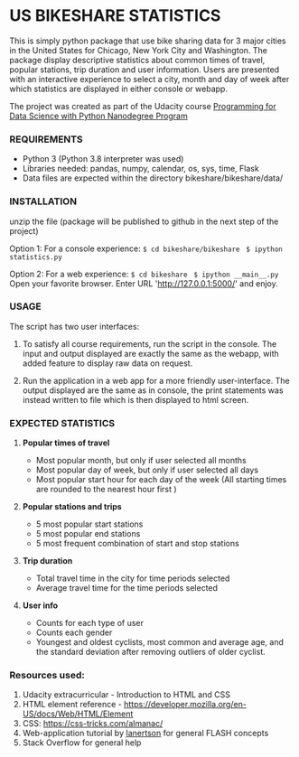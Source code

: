 # US BIKESHARE STATISTICS

This is simply python package that use bike sharing data for 3 major cities in the United States for Chicago, New York
 City and Washington. The package display descriptive statistics about common times of travel, popular stations, trip duration and user information. 
Users are presented with an interactive experience to select a city, month and day of week after which statistics are
 displayed in either console or webapp.

The project was created as part of the Udacity course [Programming for Data Science with Python Nanodegree Program
](https://www.udacity.com/course/programming-for-data-science-nanodegree--nd104)

### REQUIREMENTS
- Python 3 (Python 3.8 interpreter was used)
- Libraries needed: pandas, numpy, calendar, os, sys, time, Flask
- Data files are expected within the directory bikeshare/bikeshare/data/

### INSTALLATION
unzip the file (package will be published to github in the next step of the project)

Option 1: For a console experience: 
```$ cd bikeshare/bikeshare ```
```$ ipython statistics.py```

Option 2: For a web experience: 
```$ cd bikeshare ```
```$ ipython __main__.py```
Open your favorite browser. Enter URL 'http://127.0.0.1:5000/' and enjoy.

### USAGE
The script has two user interfaces:

1) To satisfy all course requirements, run the script in the console. 
The input and output displayed are exactly the same as the webapp, with added feature to display raw data on request. 
 
2) Run the application in a web app for a more friendly user-interface. 
The output displayed are the same as in console, the print statements was instead written to file which is then displayed to html screen.

### EXPECTED STATISTICS
1) **Popular times of travel**
   - Most popular month, but only if user selected all months
   - Most popular day of week, but only if user selected all days
   - Most popular start hour for each day of the week 
     (All starting times are rounded to the nearest hour first )   

2) **Popular stations and trips**
   - 5 most popular start stations
   - 5 most popular end stations
   - 5 most frequent combination of start and stop stations

3) **Trip duration**
   - Total travel time in the city for time periods selected
   - Average travel time for the time periods selected

4) **User info**
   - Counts for each type of user
   - Counts each gender
   - Youngest and oldest cyclists, most common and average age, and the standard deviation after removing outliers of older cyclist.
   
### Resources used:
1) Udacity extracurricular - Introduction to HTML and CSS
2) HTML element reference - https://developer.mozilla.org/en-US/docs/Web/HTML/Element
3) CSS: https://css-tricks.com/almanac/
4) Web-application tutorial by [Ianertson](https://www.youtube.com/watch?v=Dqd8ZHWErpE) for general FLASH concepts
5) Stack Overflow for general help